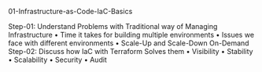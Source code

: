 
01-Infrastructure-as-Code-IaC-Basics

Step-01: Understand Problems with Traditional way of Managing Infrastructure
•	Time it takes for building multiple environments
•	Issues we face with different environments
•	Scale-Up and Scale-Down On-Demand
Step-02: Discuss how IaC with Terraform Solves them
•	Visibility
•	Stability
•	Scalability
•	Security
•	Audit
